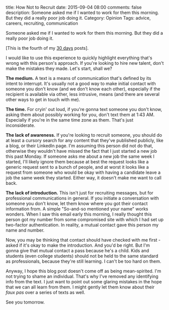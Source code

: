 title: How Not to Recruit
date: 2015-09-04 08:00
comments: false
description: Someone asked me if I wanted to work for them this morning. But they did a really poor job doing it.
Category: Opinion
Tags: advice, careers, recruiting, communication

Someone asked me if I wanted to work for them this morning. But they did a really poor job doing it.

<!-- more -->

[This is the fourth of my [30 days][] posts].

I would like to use this experience to quickly highlight everything that's wrong with this person's approach. If you're looking to hire new talent, don't make the mistakes they made. Let's start, shall we?

<!-- l /images/2015/09/recruitingText.png The text they sent me -->

__The medium.__ A text is a means of communication that's defined by its intent to interrupt. It's usually not a good way to make initial contact with someone you don't know (and we don't know each other), especially if the recipient is available via other, less intrusive, means (and there are several other ways to get in touch with me).

__The time.__ For cryin' out loud, if you're gonna text someone you don't know, asking them about possibly working for you, don't text them at 1:43 AM. Especially if you're in the same time zone as them. That's just inconsiderate.

__The lack of awareness.__ If you're looking to recruit someone, you should do at least a cursory search for any content that they've published publicly, like a blog, or their LinkedIn page. I'm assuming this person did not do that, otherwise they wouldn't have missed the fact that I just started a new job this past Monday. If someone asks me  about a new job the same week I started, I'll likely ignore them because at best the request looks like a generic request sent to a bunch of people, and at worst it looks like a request from someone who would be okay with having a candidate leave a job the same week they started. Either way, it doesn't make me want to call back. 

__The lack of introduction.__ This isn't just for recruiting messages, but for professional communications in general. If you initiate a conversation with someone you don't know, let them know where you got their contact information from. A simple "So-and-so mentioned your name" works wonders. When I saw this email early this morning, I really thought this person got my number from some compromised site with which I had set up two-factor authentication. In reality, a mutual contact gave this person my name and number.

Now, you may be thinking that contact should have checked with me first - asked if it's okay to make the introduction. And you'd be right. But I'm gonna give that mutual contact a pass because he's a child. Kids and students (even college students) should not be held to the same standard as professionals, because they're still learning. I can't be too hard on them.

Anyway, I hope this blog post doesn't come off as being mean-spirited. I'm not trying to shame an individual. That's why I've removed any identifying info from the text. I just want to point out some glaring mistakes in the hope that we can all learn from them. I might gently let them know about their _faux pas_ over a series of texts as well. 
 
See you tomorrow.

[30 days]: /2015/08/31/30-days/
